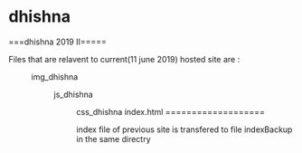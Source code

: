 # dhishna

===dhishna 2019 II=====

Files that are relavent to current(11 june 2019) hosted site are  :
<dir> img_dhishna 
<dir> js_dhishna
<dir> css_dhishna
<file>  index.html
===================
  
index file of previous site is transfered to file indexBackup in the same directry
